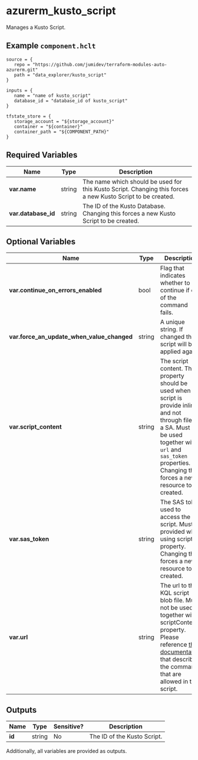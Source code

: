 # azurerm_kusto_script

Manages a Kusto Script.

## Example `component.hclt`

```hcl
source = {
   repo = "https://github.com/jumidev/terraform-modules-auto-azurerm.git" 
   path = "data_explorer/kusto_script" 
}

inputs = {
   name = "name of kusto_script" 
   database_id = "database_id of kusto_script" 
}

tfstate_store = {
   storage_account = "${storage_account}" 
   container = "${container}" 
   container_path = "${COMPONENT_PATH}" 
}

```

## Required Variables

| Name | Type |  Description |
| ---- | --------- |  ----------- |
| **var.name** | string |  The name which should be used for this Kusto Script. Changing this forces a new Kusto Script to be created. | 
| **var.database_id** | string |  The ID of the Kusto Database. Changing this forces a new Kusto Script to be created. | 

## Optional Variables

| Name | Type |  Description |
| ---- | --------- |  ----------- |
| **var.continue_on_errors_enabled** | bool |  Flag that indicates whether to continue if one of the command fails. | 
| **var.force_an_update_when_value_changed** | string |  A unique string. If changed the script will be applied again. | 
| **var.script_content** | string |  The script content. This property should be used when the script is provide inline and not through file in a SA. Must not be used together with `url` and `sas_token` properties. Changing this forces a new resource to be created. | 
| **var.sas_token** | string |  The SAS token used to access the script. Must be provided when using scriptUrl property. Changing this forces a new resource to be created. | 
| **var.url** | string |  The url to the KQL script blob file. Must not be used together with scriptContent property. Please reference [this documentation](https://docs.microsoft.com/azure/data-explorer/database-script) that describes the commands that are allowed in the script. | 



## Outputs

| Name | Type | Sensitive? | Description |
| ---- | ---- | --------- | --------- |
| **id** | string | No  | The ID of the Kusto Script. | 

Additionally, all variables are provided as outputs.
